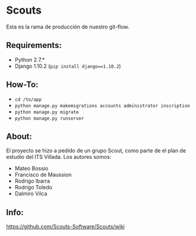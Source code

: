 # Scouts
Esta es la rama de producción de nuestro git-flow.

## Requirements:
- Python 2.7.*
- Django 1.10.2 (` pip install django==1.10.2 `)

## How-To:
- ` cd /to/app `
- ` python manage.py makemigrations accounts administrator inscription `
- ` python manage.py migrate `
- ` python manage.py runserver `

## About:
El proyecto se hizo a pedido de un grupo Scout, como parte de el plan de estudio del ITS Villada.
Los autores somos:
  - Mateo Bossio
  - Francisco de Maussion
  - Rodrigo Ibarra
  - Rodrigo Toledo
  - Dalmiro Vilca

## Info:
https://github.com/Scouts-Software/Scouts/wiki
